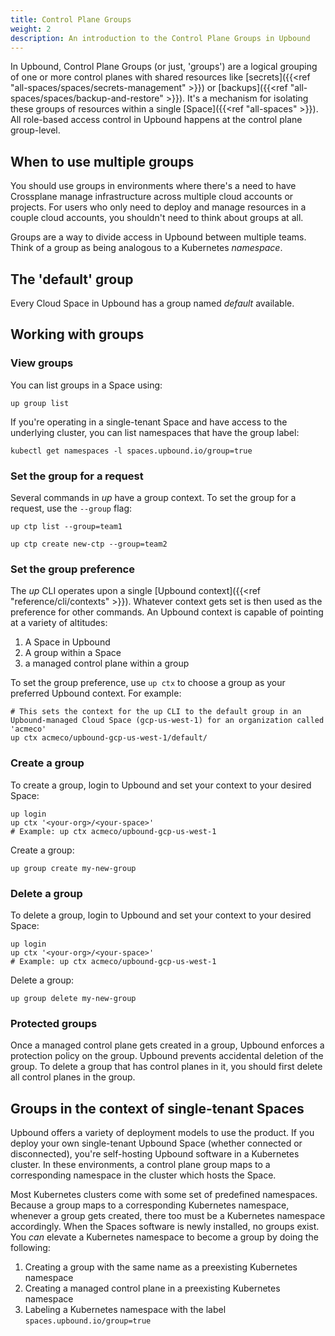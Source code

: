 ```yaml
---
title: Control Plane Groups
weight: 2
description: An introduction to the Control Plane Groups in Upbound
---
```


In Upbound, Control Plane Groups (or just, 'groups') are a logical grouping of one or more control planes with shared resources like [secrets]({{<ref "all-spaces/spaces/secrets-management" >}}) or [backups]({{<ref "all-spaces/spaces/backup-and-restore" >}}). It's a mechanism for isolating these groups of resources within a single [Space]({{<ref "all-spaces" >}}). All role-based access control in Upbound happens at the control plane group-level.

## When to use multiple groups

You should use groups in environments where there's a need to have Crossplane manage infrastructure across multiple cloud accounts or projects. For users who only need to deploy and manage resources in a couple cloud accounts, you shouldn't need to think about groups at all.

Groups are a way to divide access in Upbound between multiple teams. Think of a group as being analogous to a Kubernetes _namespace_.

## The 'default' group

Every Cloud Space in Upbound has a group named _default_ available. 

## Working with groups

### View groups

You can list groups in a Space using:

```shell
up group list
```

If you're operating in a single-tenant Space and have access to the underlying cluster, you can list namespaces that have the group label:

```shell
kubectl get namespaces -l spaces.upbound.io/group=true
```

### Set the group for a request

Several commands in _up_ have a group context. To set the group for a request, use the `--group` flag:

```shell
up ctp list --group=team1
```
```shell
up ctp create new-ctp --group=team2
```

### Set the group preference

The _up_ CLI operates upon a single [Upbound context]({{<ref "reference/cli/contexts" >}}). Whatever context gets set is then used as the preference for other commands. An Upbound context is capable of pointing at a variety of altitudes:

1. A Space in Upbound
2. A group within a Space
3. a managed control plane within a group

To set the group preference, use `up ctx` to choose a group as your preferred Upbound context. For example:

```shell
# This sets the context for the up CLI to the default group in an Upbound-managed Cloud Space (gcp-us-west-1) for an organization called 'acmeco'
up ctx acmeco/upbound-gcp-us-west-1/default/
```

### Create a group

To create a group, login to Upbound and set your context to your desired Space:

```shell
up login
up ctx '<your-org>/<your-space>'
# Example: up ctx acmeco/upbound-gcp-us-west-1
```


Create a group:

```shell
up group create my-new-group
```

### Delete a group

To delete a group, login to Upbound and set your context to your desired Space:

```shell
up login
up ctx '<your-org>/<your-space>'
# Example: up ctx acmeco/upbound-gcp-us-west-1
```

Delete a group:

```shell
up group delete my-new-group
```

### Protected groups

Once a managed control plane gets created in a group, Upbound enforces a protection policy on the group. Upbound prevents accidental deletion of the group. To delete a group that has control planes in it, you should first delete all control planes in the group.

## Groups in the context of single-tenant Spaces

Upbound offers a variety of deployment models to use the product. If you deploy your own single-tenant Upbound Space (whether connected or disconnected), you're self-hosting Upbound software in a Kubernetes cluster. In these environments, a control plane group maps to a corresponding namespace in the cluster which hosts the Space.

Most Kubernetes clusters come with some set of predefined namespaces. Because a group maps to a corresponding Kubernetes namespace, whenever a group gets created, there too must be a Kubernetes namespace accordingly. When the Spaces software is newly installed, no groups exist. You _can_ elevate a Kubernetes namespace to become a group by doing the following:

1. Creating a group with the same name as a preexisting Kubernetes namespace
2. Creating a managed control plane in a preexisting Kubernetes namespace
3. Labeling a Kubernetes namespace with the label `spaces.upbound.io/group=true`